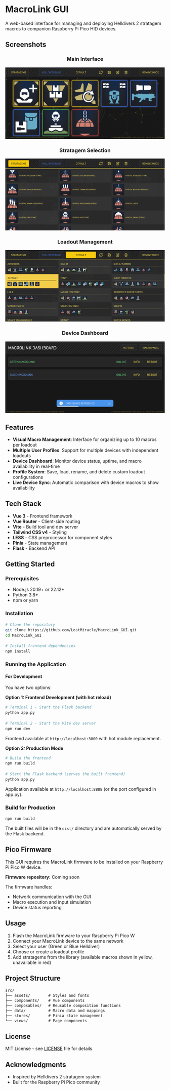 # MacroLink GUI

A web-based interface for managing and deploying Helldivers 2 stratagem macros to companion Raspberry Pi Pico HID devices.

## Screenshots

<div align="center">

### Main Interface
![Main Interface](screenshots/main-screenshot.png)

### Stratagem Selection
![Stratagem Selection](screenshots/stratagems-screenshot.png)

### Loadout Management
![Loadout Management](screenshots/loadouts-screenshot.png)

### Device Dashboard
![Device Dashboard](screenshots/dashboardmain-screenshot.png)

</div>

## Features

- **Visual Macro Management**: Interface for organizing up to 10 macros per loadout
- **Multiple User Profiles**: Support for multiple devices with independent loadouts
- **Device Dashboard**: Monitor device status, uptime, and macro availability in real-time
- **Profile System**: Save, load, rename, and delete custom loadout configurations
- **Live Device Sync**: Automatic comparison with device macros to show availability

## Tech Stack

- **Vue 3** - Frontend framework
- **Vue Router** - Client-side routing
- **Vite** - Build tool and dev server
- **Tailwind CSS v4** - Styling
- **LESS** - CSS preprocessor for component styles
- **Pinia** - State management
- **Flask** - Backend API

## Getting Started

### Prerequisites

- Node.js 20.19+ or 22.12+
- Python 3.8+
- npm or yarn

### Installation

```bash
# Clone the repository
git clone https://github.com/LostMiracle/MacroLink_GUI.git
cd MacroLink_GUI

# Install frontend dependencies
npm install
```

### Running the Application

#### For Development

You have two options:

**Option 1: Frontend Development (with hot reload)**
```bash
# Terminal 1 - Start the Flask backend
python app.py

# Terminal 2 - Start the Vite dev server
npm run dev
```
Frontend available at `http://localhost:3000` with hot module replacement.

**Option 2: Production Mode**
```bash
# Build the frontend
npm run build

# Start the Flask backend (serves the built frontend)
python app.py
```
Application available at `http://localhost:8888` (or the port configured in app.py).

### Build for Production

```bash
npm run build
```

The built files will be in the `dist/` directory and are automatically served by the Flask backend.

## Pico Firmware

This GUI requires the MacroLink firmware to be installed on your Raspberry Pi Pico W device.

**Firmware repository:** Coming soon

The firmware handles:
- Network communication with the GUI
- Macro execution and input simulation
- Device status reporting

## Usage

1. Flash the MacroLink firmware to your Raspberry Pi Pico W
2. Connect your MacroLink device to the same network
3. Select your user (Green or Blue Helldiver)
4. Choose or create a loadout profile
5. Add stratagems from the library (available macros shown in yellow, unavailable in red)

## Project Structure

```
src/
├── assets/        # Styles and fonts
├── components/    # Vue components
├── composables/   # Reusable composition functions
├── data/          # Macro data and mappings
├── stores/        # Pinia state management
└── views/         # Page components
```

## License

MIT License - see [LICENSE](LICENSE) file for details

## Acknowledgments

- Inspired by Helldivers 2 stratagem system
- Built for the Raspberry Pi Pico community

